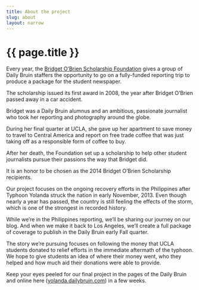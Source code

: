 ```yaml
---
title: About the project
slug: about
layout: narrow
---
```

# {{ page.title }}

Every year, the [Bridget O’Brien Scholarship Foundation](http://www.rememberingbridget.com/) gives a group of Daily Bruin staffers the opportunity to go on a fully-funded reporting trip to produce a package for the student newspaper. 

The scholarship issued its first award in 2008, the year after Bridget O’Brien passed away in a car accident. 

Bridget was a Daily Bruin alumnus and an ambitious, passionate journalist who took her reporting and photography around the globe. 

During her final quarter at UCLA, she gave up her apartment to save money to travel to Central America and report on free trade coffee that was just taking off as a responsible form of coffee to buy. 

After her death, the Foundation set up a scholarship to help other student journalists pursue their passions the way that Bridget did. 

It is an honor to be chosen as the 2014 Bridget O’Brien Scholarship recipients. 

Our project focuses on the ongoing recovery efforts in the Philippines after Typhoon Yolanda struck the nation in early November, 2013. Even though nearly a year has passed, the country is still feeling the effects of the storm, which is one of the strongest in recorded history. 

While we’re in the Philippines reporting, we’ll be sharing our journey on our blog. And when we make it back to Los Angeles, we’ll create a full package of coverage to publish in the Daily Bruin early Fall quarter. 

The story we’re pursuing focuses on following the money that UCLA students donated to relief efforts in the immediate aftermath of the typhoon. We hope to give students an idea of where their money went, who they helped and how much aid their donations were able to provide. 

Keep your eyes peeled for our final project in the pages of the Daily Bruin and online here ([yolanda.dailybruin.com](http://yolanda.dailybruin.com/)) in a few weeks.
